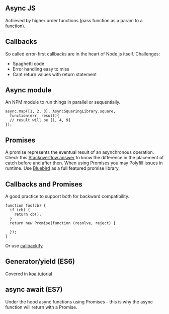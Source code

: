 ## Async JS
Achieved by higher order functions (pass function as a param to a function).

## Callbacks
So called error-first callbacks are in the heart of Node.js itself. Challenges:
- Spaghetti code
- Error handling easy to miss
- Cant return values with return statement

## Async module
An NPM module to run things in parallel or sequentially.
```
async.map([1, 2, 3], AsyncSquaringLibrary.square, 
  function(err, result){
  // result will be [1, 4, 9]
});
```

## Promises
A promise represents the eventual result of an asynchronous operation.
Check this [Stackoverflow answer](https://stackoverflow.com/questions/42013104/placement-of-catch-before-and-after-then) to know the difference in the placement of catch before and after then.
When using Promises you may Polyfill issues in runtime. Use [Bluebird](https://github.com/petkaantonov/bluebird) as a full featured promise library.

## Callbacks and Promises
A good practice to support both for backward compatibility.
```
function foo(cb) {
  if (cb) {
    return cb();
  }
  return new Promise(function (resolve, reject) {
    
  });
}
```
Or use [callbackify](https://www.npmjs.com/package/callbackify)

## Generator/yield (ES6)
Covered in [koa tutorial](../quick-tutorials/koa.md)

## async await (ES7)
Under the hood async functions using Promises - this is why the async function will return with a Promise.
